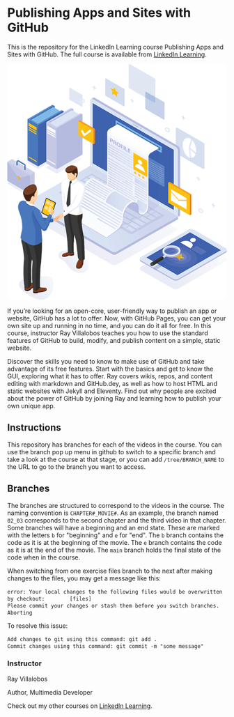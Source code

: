 # Publishing Apps and Sites with GitHub
This is the repository for the LinkedIn Learning course Publishing Apps and Sites with GitHub. The full course is available from [LinkedIn Learning][lil-course-url].

![Publishing Apps and Sites with GitHub](/images/register.png)

If you’re looking for an open-core, user-friendly way to publish an app or website, GitHub has a lot to offer. Now, with GitHub Pages, you can get your own site up and running in no time, and you can do it all for free. In this course, instructor Ray Villalobos teaches you how to use the standard features of GitHub to build, modify, and publish content on a simple, static website.

Discover the skills you need to know to make use of GitHub and take advantage of its free features. Start with the basics and get to know the GUI, exploring what it has to offer. Ray covers wikis, repos, and content editing with markdown and GitHub.dey, as well as how to host HTML and static websites with Jekyll and Eleventy. Find out why people are excited about the power of GitHub by joining Ray and learning how to publish your own unique app.

## Instructions
This repository has branches for each of the videos in the course. You can use the branch pop up menu in github to switch to a specific branch and take a look at the course at that stage, or you can add `/tree/BRANCH_NAME` to the URL to go to the branch you want to access.

## Branches
The branches are structured to correspond to the videos in the course. The naming convention is `CHAPTER#_MOVIE#`. As an example, the branch named `02_03` corresponds to the second chapter and the third video in that chapter. 
Some branches will have a beginning and an end state. These are marked with the letters `b` for "beginning" and `e` for "end". The `b` branch contains the code as it is at the beginning of the movie. The `e` branch contains the code as it is at the end of the movie. The `main` branch holds the final state of the code when in the course.

When switching from one exercise files branch to the next after making changes to the files, you may get a message like this:

    error: Your local changes to the following files would be overwritten by checkout:        [files]
    Please commit your changes or stash them before you switch branches.
    Aborting

To resolve this issue:
	
    Add changes to git using this command: git add .
	Commit changes using this command: git commit -m "some message"


### Instructor

Ray Villalobos 
                            
Author, Multimedia Developer

                            

Check out my other courses on [LinkedIn Learning](https://www.linkedin.com/learning/instructors/ray-villalobos).

[lil-course-url]: https://www.linkedin.com/learning/publishing-apps-and-sites-with-github
[lil-thumbnail-url]: https://cdn.lynda.com/course/2894570/2894570-1640113989680-16x9.jpg

